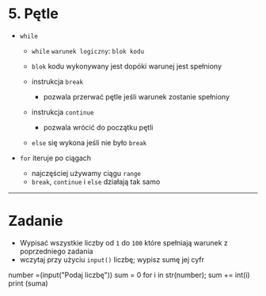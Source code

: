 # 5. Pętle

- `while`
  - `while` `warunek logiczny`: `blok kodu`
  - `blok` kodu wykonywany jest dopóki warunej jest spełniony

  - instrukcja `break`
    - pozwala przerwać pętle jeśli warunek zostanie spełniony
  - instrukcja `continue`
    - pozwala wrócić do początku pętli
  - `else` się wykona jeśli nie było `break`


- `for` iteruje po ciągach
  - najczęściej używamy ciągu `range`
  - `break`, `continue` i `else` działają tak samo

---
# Zadanie

- Wypisać wszystkie liczby od `1` do `100` które spełniają warunek z poprzedniego zadania
- wczytaj przy użyciu `input()` liczbę; wypisz sumę jej cyfr

number =(input("Podaj liczbę"))
sum = 0
  for i in str(number);
    sum += int(i)
  print (suma)
